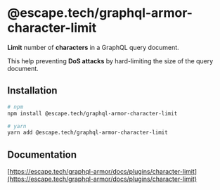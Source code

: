 # @escape.tech/graphql-armor-character-limit

**Limit** number of **characters** in a GraphQL query document.

This help preventing **DoS attacks** by hard-limiting the size of the query document.

## Installation

```bash
# npm
npm install @escape.tech/graphql-armor-character-limit

# yarn
yarn add @escape.tech/graphql-armor-character-limit
```

## Documentation

[https://escape.tech/graphql-armor/docs/plugins/character-limit](https://escape.tech/graphql-armor/docs/plugins/character-limit)
